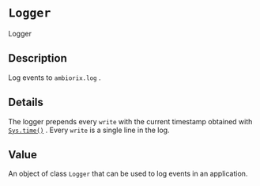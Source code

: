 # `Logger`

Logger


## Description

Log events to `ambiorix.log` .


## Details

The logger prepends every `write` with the current timestamp obtained with [`Sys.time()`](#sys.time()) .
 Every `write` is a single line in the log.


## Value

An object of class `Logger` that can be used to log
 events in an application.


